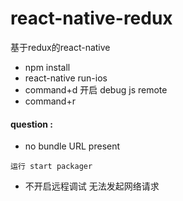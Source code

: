 # react-native-redux
基于redux的react-native

- npm install
- react-native run-ios
- command+d 开启 debug js remote
- command+r

#### question :
- no bundle URL present
```
运行 start packager
```

- 不开启远程调试 无法发起网络请求
